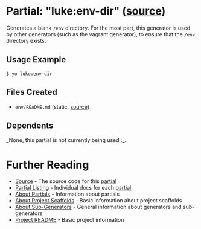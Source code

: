 # Partial: "luke:env-dir" ([source](../../generators/env-dir/index.js))

Generates a blank `/env` directory.
For the most part, this generator is used by other generators (such as the
vagrant generator), to ensure that the `/env` directory exists.

## Usage Example

```
$ yo luke:env-dir
```


## Files Created

* `env/README.md` (static, [source](../../templates/core/env/_README.md))


## Dependents

_None, this partial is not currently being used :\_.


# Further Reading

* [Source](../../generators/env-dir/index.js) - The source code for this [partial](../partials.md)
* [Partial Listing](./) - Individual docs for each [partial](../partials.md)
* [About Partials](../partials.md) - Information about partials
* [About Project Scaffolds](../project-scaffolds.md) - Basic information about project scaffolds
* [About Sub-Generators](../generators.md) - General information about generators and sub-generators
* [Project README](../README.md) - Basic project information
